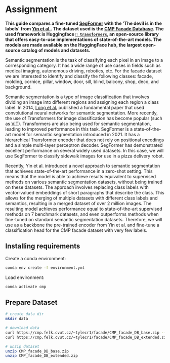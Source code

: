 # Assignment

**This guide compares a fine-tuned [SegFormer](https://arxiv.org/abs/2105.15203) with the 'The devil is in the labels' from [Yin et al.](https://arxiv.org/abs/2202.02002). The dataset used is the [CMP Facade Database](https://cmp.felk.cvut.cz/~tylecr1/facade/). The used framework is Huggingface [`🤗 transformers`](https://huggingface.co/transformers), an open-source library that offers easy-to-use implementations of state-of-the-art models. The models are made available on the HuggingFace hub, the largest open-source catalog of models and datasets.**

Semantic segmentation is the task of classifying each pixel in an image to a corresponding category. It has a wide range of use cases in fields such as medical imaging, autonomous driving, robotics, etc. For the facade dataset we are interested to identify and classify the following classes: facade, molding, cornice, pillar, window, door, sill, blind, balcony, shop, deco, and background.

Semantic segmentation is a type of image classification that involves dividing an image into different regions and assigning each region a class label. In 2014, [Long et al.](https://arxiv.org/abs/1411.4038) published a fundamental paper that used convolutional neural networks for semantic segmentation. More recently, the use of Transformers for image classification has become popular (such as [ViT](https://huggingface.co/blog/fine-tune-vit)). Transformers are also being used for semantic segmentation, leading to improved performance in this task. SegFormer is a state-of-the-art model for semantic segmentation introduced in 2021. It has a hierarchical Transformer encoder that does not rely on positional encodings and a simple multi-layer perceptron decoder. SegFormer has demonstrated excellent performance on several widely used datasets. In this case, we will use SegFormer to classify sidewalk images for use in a pizza delivery robot.

Recently, Yin et al. introduced a novel approach to semantic segmentation that achieves state-of-the-art performance in a zero-shot setting. This means that the model is able to achieve results equivalent to supervised methods on various semantic segmentation datasets, without being trained on these datasets. The approach involves replacing class labels with vector-valued embeddings of short paragraphs that describe the class. This allows for the merging of multiple datasets with different class labels and semantics, resulting in a merged dataset of over 2 million images. The resulting model achieves performance equal to state-of-the-art supervised methods on 7 benchmark datasets, and even outperforms methods when fine-tuned on standard semantic segmentation datasets. Therefore, we will use as a backbone the pre-trained encoder from Yin et al. and fine-tune a classification head for the CMP facade dataset with very few labels.


## Installing requirements

Create a conda environment:

```bash
conda env create -f environment.yml
```

Load environment:

```bash
conda activate cmp
```

## Prepare Dataset
```bash
# create data dir
mkdir data

# download data
curl https://cmp.felk.cvut.cz/~tylecr1/facade/CMP_facade_DB_base.zip --output CMP_facade_DB_base.zip
curl https://cmp.felk.cvut.cz/~tylecr1/facade/CMP_facade_DB_extended.zip --output CMP_facade_DB_extended.zip

# unzip dataset
unzip CMP_facade_DB_base.zip
unzip CMP_facade_DB_extended.zip
```

